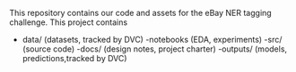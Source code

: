 This repository contains our code and assets for the eBay NER tagging challenge.
This project contains 
- data/ (datasets, tracked by DVC)
-notebooks (EDA, experiments)
-src/ (source code)
-docs/ (design notes, project charter)
-outputs/ (models, predictions,tracked by DVC)

